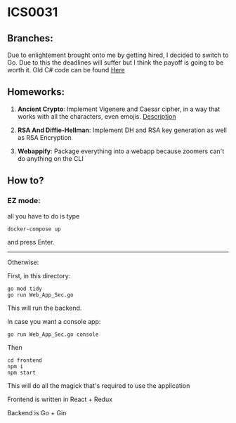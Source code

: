 # ICS0031 

## Branches:

Due to enlightement brought onto me by getting hired, I decided to switch to Go.
Due to this the deadlines will suffer but I think the payoff is going to be worth it.
Old C# code can be found [Here](https://gitlab.cs.ttu.ee/damshv/ics0031-2020f/-/tree/old)

## Homeworks:

1. __Ancient Crypto__: Implement Vigenere and Caesar cipher, in a way that works with all the characters, even emojis. [Description](./HW_1_Ancient_Crypto/description.md)

2. __RSA And Diffie-Hellman__: Implement DH and RSA key generation as well as RSA Encryption

3. __Webappify__: Package everything into a webapp because zoomers can't do anything on the CLI


## How to?

### EZ mode:

all you have to do is type

```
docker-compose up
```

and press Enter.

---

Otherwise:

First, in this directory:

```
go mod tidy
go run Web_App_Sec.go
```

This will run the backend.

In case you want a console app:
```
go run Web_App_Sec.go console
```


Then

```
cd frontend
npm i
npm start
```

This will do all the magick that's required to use the application

Frontend is written in React + Redux

Backend is Go + Gin
